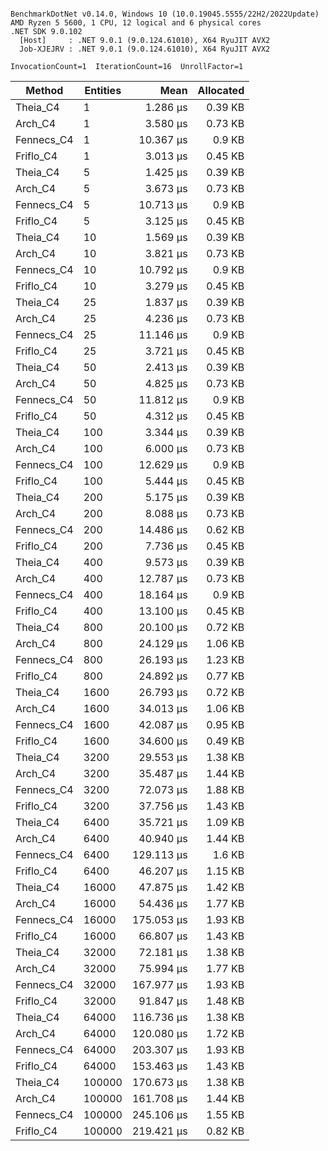 ```

BenchmarkDotNet v0.14.0, Windows 10 (10.0.19045.5555/22H2/2022Update)
AMD Ryzen 5 5600, 1 CPU, 12 logical and 6 physical cores
.NET SDK 9.0.102
  [Host]     : .NET 9.0.1 (9.0.124.61010), X64 RyuJIT AVX2
  Job-XJEJRV : .NET 9.0.1 (9.0.124.61010), X64 RyuJIT AVX2

InvocationCount=1  IterationCount=16  UnrollFactor=1  

```
| Method     | Entities | Mean       | Allocated |
|----------- |--------- |-----------:|----------:|
| Theia_C4   | 1        |   1.286 μs |   0.39 KB |
| Arch_C4    | 1        |   3.580 μs |   0.73 KB |
| Fennecs_C4 | 1        |  10.367 μs |    0.9 KB |
| Friflo_C4  | 1        |   3.013 μs |   0.45 KB |
| Theia_C4   | 5        |   1.425 μs |   0.39 KB |
| Arch_C4    | 5        |   3.673 μs |   0.73 KB |
| Fennecs_C4 | 5        |  10.713 μs |    0.9 KB |
| Friflo_C4  | 5        |   3.125 μs |   0.45 KB |
| Theia_C4   | 10       |   1.569 μs |   0.39 KB |
| Arch_C4    | 10       |   3.821 μs |   0.73 KB |
| Fennecs_C4 | 10       |  10.792 μs |    0.9 KB |
| Friflo_C4  | 10       |   3.279 μs |   0.45 KB |
| Theia_C4   | 25       |   1.837 μs |   0.39 KB |
| Arch_C4    | 25       |   4.236 μs |   0.73 KB |
| Fennecs_C4 | 25       |  11.146 μs |    0.9 KB |
| Friflo_C4  | 25       |   3.721 μs |   0.45 KB |
| Theia_C4   | 50       |   2.413 μs |   0.39 KB |
| Arch_C4    | 50       |   4.825 μs |   0.73 KB |
| Fennecs_C4 | 50       |  11.812 μs |    0.9 KB |
| Friflo_C4  | 50       |   4.312 μs |   0.45 KB |
| Theia_C4   | 100      |   3.344 μs |   0.39 KB |
| Arch_C4    | 100      |   6.000 μs |   0.73 KB |
| Fennecs_C4 | 100      |  12.629 μs |    0.9 KB |
| Friflo_C4  | 100      |   5.444 μs |   0.45 KB |
| Theia_C4   | 200      |   5.175 μs |   0.39 KB |
| Arch_C4    | 200      |   8.088 μs |   0.73 KB |
| Fennecs_C4 | 200      |  14.486 μs |   0.62 KB |
| Friflo_C4  | 200      |   7.736 μs |   0.45 KB |
| Theia_C4   | 400      |   9.573 μs |   0.39 KB |
| Arch_C4    | 400      |  12.787 μs |   0.73 KB |
| Fennecs_C4 | 400      |  18.164 μs |    0.9 KB |
| Friflo_C4  | 400      |  13.100 μs |   0.45 KB |
| Theia_C4   | 800      |  20.100 μs |   0.72 KB |
| Arch_C4    | 800      |  24.129 μs |   1.06 KB |
| Fennecs_C4 | 800      |  26.193 μs |   1.23 KB |
| Friflo_C4  | 800      |  24.892 μs |   0.77 KB |
| Theia_C4   | 1600     |  26.793 μs |   0.72 KB |
| Arch_C4    | 1600     |  34.013 μs |   1.06 KB |
| Fennecs_C4 | 1600     |  42.087 μs |   0.95 KB |
| Friflo_C4  | 1600     |  34.600 μs |   0.49 KB |
| Theia_C4   | 3200     |  29.553 μs |   1.38 KB |
| Arch_C4    | 3200     |  35.487 μs |   1.44 KB |
| Fennecs_C4 | 3200     |  72.073 μs |   1.88 KB |
| Friflo_C4  | 3200     |  37.756 μs |   1.43 KB |
| Theia_C4   | 6400     |  35.721 μs |   1.09 KB |
| Arch_C4    | 6400     |  40.940 μs |   1.44 KB |
| Fennecs_C4 | 6400     | 129.113 μs |    1.6 KB |
| Friflo_C4  | 6400     |  46.207 μs |   1.15 KB |
| Theia_C4   | 16000    |  47.875 μs |   1.42 KB |
| Arch_C4    | 16000    |  54.436 μs |   1.77 KB |
| Fennecs_C4 | 16000    | 175.053 μs |   1.93 KB |
| Friflo_C4  | 16000    |  66.807 μs |   1.43 KB |
| Theia_C4   | 32000    |  72.181 μs |   1.38 KB |
| Arch_C4    | 32000    |  75.994 μs |   1.77 KB |
| Fennecs_C4 | 32000    | 167.977 μs |   1.93 KB |
| Friflo_C4  | 32000    |  91.847 μs |   1.48 KB |
| Theia_C4   | 64000    | 116.736 μs |   1.38 KB |
| Arch_C4    | 64000    | 120.080 μs |   1.72 KB |
| Fennecs_C4 | 64000    | 203.307 μs |   1.93 KB |
| Friflo_C4  | 64000    | 153.463 μs |   1.43 KB |
| Theia_C4   | 100000   | 170.673 μs |   1.38 KB |
| Arch_C4    | 100000   | 161.708 μs |   1.44 KB |
| Fennecs_C4 | 100000   | 245.106 μs |   1.55 KB |
| Friflo_C4  | 100000   | 219.421 μs |   0.82 KB |
